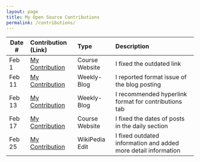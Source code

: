 ```yaml
---
layout: page
title: My Open Source Contributions
permalink: /contributions/
---
```


<!--
Type of the contribution should be "Wikipedia edit", "OpenStreet Map feature", "Documentation", "Course website", "Blog",
"Browser Add-on", etc.

The description should include a brief summary of what you did.

The link should bring us to a public page that shows your contribution.

Replace the first row with your own contribution.

-->

| Date # | Contribution (Link)                                                                                                | Type           | Description                                                    |
| ------ | :----------------------------------------------------------------------------------------------------------------- | :------------- | :------------------------------------------------------------- |
| Feb 1  | [My Contribution](https://github.com/joannakl/ossd/pull/39)                                                        | Course Website | I fixed the outdated link                                      |
| Feb 11 | [My Contribution](https://github.com/ossd-s23/rufaida99-k-weekly/issues/1#issue-1581039771)                        | Weekly-Blog    | I reported format issue of the blog posting                    |
| Feb 13 | [My Contribution](https://github.com/ossd-s23/jiawei-zhang-a-weekly/issues/1#issue-1571334324)                     | Weekly-Blog    | I recommended hyperlink format for contributions tab           |
| Feb 17 | [My Contribution](https://github.com/joannakl/ossd/pull/55#issue-1594209493)                                       | Course Website | I fixed the dates of posts in the daily section                |
| Feb 25 | [My Contribution](https://en.wikipedia.org/w/index.php?title=Seoul_National_University&diff=prev&oldid=1141649625) | WikiPedia Edit | I fixed outdated information and added more detail information |
